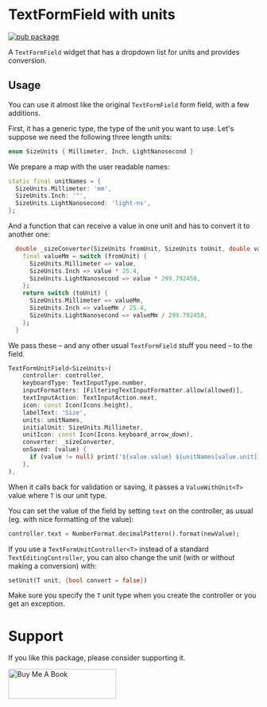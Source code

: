 # TextFormField with units

[![pub package](https://img.shields.io/pub/v/textformfield_unit.svg)](https://pub.dev/packages/textformfield_unit)

A `TextFormField` widget that has a dropdown list for units and provides conversion.

## Usage

You can use it almost like the original `TextFormField` form field, with a few additions.

First, it has a generic type, the type of the unit you want to use. Let's suppose we need the following three length units:

```dart
enum SizeUnits { Millimeter, Inch, LightNanosecond }
```

We prepare a map with the user readable names:

```dart
static final unitNames = {
  SizeUnits.Millimeter: 'mm',
  SizeUnits.Inch: '"',
  SizeUnits.LightNanosecond: 'light-ns',
};
```

And a function that can receive a value in one unit and has to convert it to another one:

```dart
  double _sizeConverter(SizeUnits fromUnit, SizeUnits toUnit, double value) {
    final valueMm = switch (fromUnit) {
      SizeUnits.Millimeter => value,
      SizeUnits.Inch => value * 25.4,
      SizeUnits.LightNanosecond => value * 299.792458,
    };
    return switch (toUnit) {
      SizeUnits.Millimeter => valueMm,
      SizeUnits.Inch => valueMm / 25.4,
      SizeUnits.LightNanosecond => valueMm / 299.792458,
    };
  }
```

We pass these – and any other usual `TextFormField` stuff you need – to the field. 

```dart
TextFormUnitField<SizeUnits>(
    controller: controller,
    keyboardType: TextInputType.number,
    inputFormatters: [FilteringTextInputFormatter.allow(allowed)],
    textInputAction: TextInputAction.next,
    icon: const Icon(Icons.height),
    labelText: 'Size',
    units: unitNames,
    initialUnit: SizeUnits.Millimeter,
    unitIcon: const Icon(Icons.keyboard_arrow_down),
    converter: _sizeConverter,
    onSaved: (value) {
      if (value != null) print('${value.value} ${unitNames[value.unit]}');
    },
),
```

When it calls back for validation or saving, it passes a `ValueWithUnit<T>` value where `T` is our unit type.

You can set the value of the field by setting `text` on the controller, as usual (eg. with nice formatting of the value):

```dart
controller.text = NumberFormat.decimalPattern().format(newValue);
```

If you use a `TextFormUnitController<T>` instead of a standard `TextEditingController`, you can also change the unit (with or without making a conversion) with:

```dart
setUnit(T unit, {bool convert = false})
```

Make sure you specify the `T` unit type when you create the controller or you get an exception.

# Support

If you like this package, please consider supporting it.

<a href="https://www.buymeacoffee.com/deakjahn" target="_blank"><img src="https://cdn.buymeacoffee.com/buttons/v2/default-yellow.png" alt="Buy Me A Book" height="60" width="217"></a>